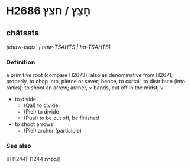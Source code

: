 # H2686 חָצַץ / חצץ

## châtsats

_(khaw-tsats' | haw-TSAHTS | ha-TSAHTS)_

### Definition

a primitive root (compare H2673); also as denominative from H2671; properly, to chop into, pierce or sever; hence, to curtail, to distribute (into ranks); to shoot an arrow; archer, × bands, cut off in the midst; v

- to divide
  - (Qal) to divide
  - (Piel) to divide
  - (Pual) to be cut off, be finished
- to shoot arrows
  - (Piel) archer (participle)

### See also

[[H1244|H1244 בקרת]]
